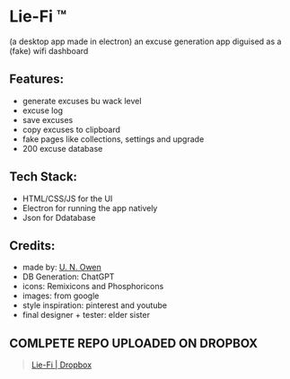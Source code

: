 # Lie-Fi ™
(a desktop app made in electron) an excuse generation app diguised as a (fake) wifi dashboard


## Features:
- generate excuses bu wack level
- excuse log
- save excuses
- copy excuses to clipboard
- fake pages like collections, settings and upgrade
- 200 excuse database

## Tech Stack:
- HTML/CSS/JS for the UI
- Electron for running the app natively
- Json for Ddatabase

## Credits:
- made by: [U. N. Owen](https://github.com/pari55051)
- DB Generation: ChatGPT
- icons: Remixicons and Phosphoricons
- images: from google
- style inspiration: pinterest and youtube
- final designer + tester: elder sister

## COMLPETE REPO UPLOADED ON DROPBOX
> [Lie-Fi | Dropbox](https://www.dropbox.com/scl/fo/wqkgty7v6j5or4nw9dg5g/AJi8fwHdg-hXxs6gpzBquVo?rlkey=8qqqe6e7jm4hlohh8f122pkx1&st=m3zap2li&dl=0)
